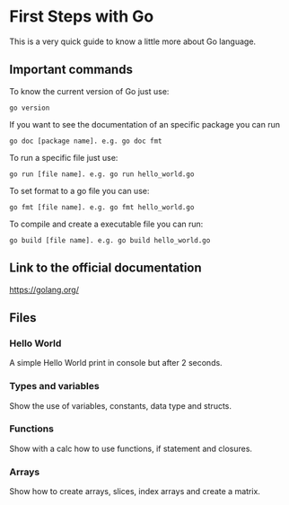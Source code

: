 # First Steps with Go
This is a very quick guide to know a little more about Go language.

## Important commands
To know the current version of Go just use:
```
go version
```

If you want to see the documentation of an specific package you can run
```
go doc [package name]. e.g. go doc fmt
```

To run a specific file just use:
```
go run [file name]. e.g. go run hello_world.go
```

To set format to a go file you can use:
```
go fmt [file name]. e.g. go fmt hello_world.go
```

To compile and create a executable file you can run:
```
go build [file name]. e.g. go build hello_world.go
```

## Link to the official documentation
https://golang.org/

## Files
### Hello World
A simple Hello World print in console but after 2 seconds.

### Types and variables
Show the use of variables, constants, data type and structs.

### Functions
Show with a calc how to use functions, if statement and closures.

### Arrays
Show how to create arrays, slices, index arrays and create a matrix.
